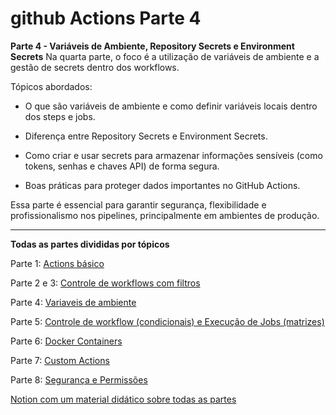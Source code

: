 # github Actions Parte 4

**Parte 4 - Variáveis de Ambiente, Repository Secrets e Environment Secrets**
Na quarta parte, o foco é a utilização de variáveis de ambiente e a gestão de secrets dentro dos workflows.

Tópicos abordados:

- O que são variáveis de ambiente e como definir variáveis locais dentro dos steps e jobs.

- Diferença entre Repository Secrets e Environment Secrets.

- Como criar e usar secrets para armazenar informações sensíveis (como tokens, senhas e chaves API) de forma segura.

- Boas práticas para proteger dados importantes no GitHub Actions.

Essa parte é essencial para garantir segurança, flexibilidade e profissionalismo nos pipelines, principalmente em ambientes de produção.

<hr>

**Todas as partes divididas por tópicos**

Parte 1: [Actions básico](https://github.com/PedroPassos87/github-actions-parte1)

Parte 2 e 3: [Controle de workflows com filtros](https://github.com/PedroPassos87/github-actions-parte2-3)

Parte 4: [Variaveis de ambiente](https://github.com/PedroPassos87/github-actions-parte4)

Parte 5: [Controle de workflow (condicionais) e Execução de Jobs (matrizes)](https://github.com/PedroPassos87/github-actions-parte5)

Parte 6: [Docker Containers](https://github.com/PedroPassos87/github-actions-parte6)

Parte 7: [Custom Actions](https://github.com/PedroPassos87/github-actions-parte7)

Parte 8: [Segurança e Permissões](https://waiting-skiff-5de.notion.site/Parte-8-Seguran-a-e-Permiss-es-1ab61fcb188f80d598dcd4da960b89f7)


[Notion com um material didático sobre todas as partes](https://waiting-skiff-5de.notion.site/Github-actions-14f61fcb188f801ebbd2dab50893b222)
